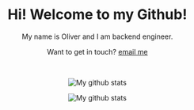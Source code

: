 <h1 align="center"> Hi! Welcome to my Github! </h1>
<p align="center">
My name is Oliver and I am backend engineer.
<br>

<p align="center">
Want to get in touch?
  <a target="_blank" href="mailto: oliver@hnat.me">email me</a>
<p>
<br>


<p align="center">
  <a><img src="https://github-readme-stats.vercel.app/api?username=olinpin&show_icons=true&theme=transparent&count_private=true&hide=contribs,prs,issues&title_color=E090DF" alt="My github stats"></a>
</p>

<p align="center">
  <a><img src="https://github-readme-streak-stats.herokuapp.com/?user=olinpin&date_format=M%20j%5B%2C%20Y%5D&theme=transparent&ring=E090DF&fire=ff9a00&sideNums=46727C&sideLabels=46727C" alt="My github stats"></a>
</p>
